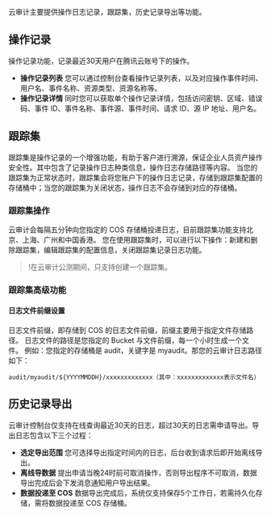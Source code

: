 云审计主要提供操作日志记录，跟踪集，历史记录导出等功能。

## 操作记录
操作记录功能，记录最近30天用户在腾讯云账号下的操作。
- **操作记录列表**
  您可以通过控制台查看操作记录列表，以及对应操作事件时间、用户名、事件名称、资源类型、资源名称等。
- **操作记录详情**
  同时您可以获取单个操作记录详情，包括访问密钥、区域、错误码、事件 ID、事件名称、事件源、事件时间、请求 ID、源 IP 地址、用户名。

## 跟踪集
跟踪集是操作记录的一个增强功能，有助于客户进行溯源，保证企业人员资产操作安全性。其中包含了记录操作日志种类信息，操作日志存储路径等内容。 当您的跟踪集为正常状态时，跟踪集会将您账户下的操作日志记录，存储到跟踪集配置的存储桶中；当您的跟踪集为关闭状态，操作日志不会存储到对应的存储桶。

### 跟踪集操作
云审计会每隔五分钟向您指定的 COS 存储桶投递日志，目前跟踪集功能支持北京、上海、广州和中国香港。
您在使用跟踪集时，可以进行以下操作：新建和删除跟踪集，编辑跟踪集的配置信息，关闭跟踪集记录日志功能。
>!在云审计公测期间，只支持创建一个跟踪集。

### 跟踪集高级功能
#### 日志文件前缀设置
日志文件前缀，即存储到 COS 的日志文件前缀，前缀主要用于指定文件存储路径。
日志文件的路径是您指定的 Bucket 与文件前缀，每一个小时生成一个文件。
例如：您指定的存储桶是 audit，关键字是 myaudit。那您的云审计日志路径如下：
```
audit/myaudit/${YYYYMMDDH}/xxxxxxxxxxxxx（其中：xxxxxxxxxxxxx表示文件名）
```


## 历史记录导出
云审计控制台仅支持在线查询最近30天的日志，超过30天的日志需申请导出。导出日志包含以下三个过程：
- **选定导出范围**
  您可选择导出指定时间内的日志，后台收到请求后即开始离线导出。
- **离线导数据**
  提出申请当晚24时前可取消操作，否则导出程序不可取消，数据导出完成后会下发消息通知用户导出结果。
- **数据投递至 COS**
  数据导出完成后，系统仅支持保存5个工作日，若需持久化存储，需将数据投递至 COS 存储桶。




